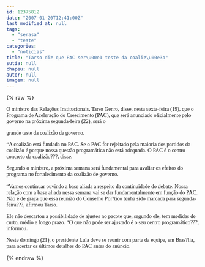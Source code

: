 ```yaml
---
id: 12375812
date: "2007-01-20T12:41:00Z"
last_modified_at: null
tags:
  - "serasa"
  - "teste"
categories:
  - "noticias"
title: "Tarso diz que PAC ser\u00e1 teste da coaliz\u00e3o"
sutia: null
chapeu: null
autor: null
imagem: null
---
```

{% raw %}
<p><P><FONT face=Verdana>O ministro das Relações Institucionais, Tarso Genro, disse, nesta sexta-feira (19), que o Programa de Aceleração do Crescimento (PAC), que será anunciado oficialmente pelo governo na próxima segunda-feira (22),&nbsp;será o</p>
<p> grande teste da coalizão de governo. </FONT></P></p>
<p><P><FONT face=Verdana>“A coalizão está fundada no PAC. Se o PAC for rejeitado pela maioria dos partidos da coalizão é porque nossa questão programática não está adequada. O PAC é o centro concreto da coalizão???, disse.</FONT></P></p>
<p><P><FONT face=Verdana>Segundo o ministro, a próxima semana será fundamental para avaliar os efeitos do programa no fortalecimento da coalizão de governo. <BR><BR>“Vamos continuar ouvindo a base aliada a respeito da continuidade do debate. Nossa relação com a base aliada nessa semana vai se dar fundamentalmente em função do PAC. Não é de graça que essa reunião do Conselho Pol?tico tenha sido marcada para segunda-feira???, afirmou Tarso.</FONT></P></p>
<p><P><FONT face=Verdana>Ele não descartou a possibilidade de ajustes no pacote que, segundo ele, tem medidas de curto, médio e longo prazo. “O que não pode ser ajustado é o seu centro programático???, informou.</FONT></P></p>
<p><P><FONT face=Verdana>Neste domingo (21), o presidente Lula deve se reunir com parte da equipe, em Bras?lia, para acertar os últimos detalhes do PAC antes do anúncio.</FONT></P> </p>
{% endraw %}